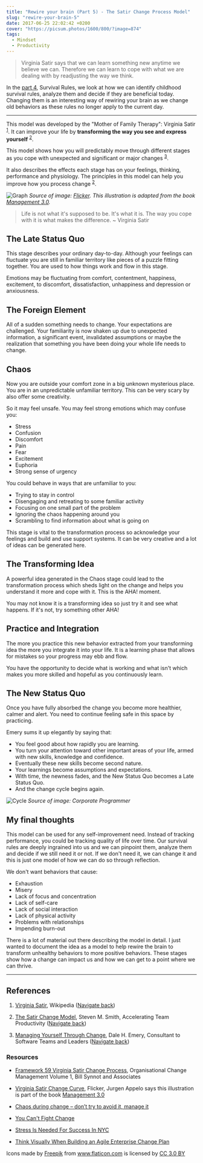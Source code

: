 ```yaml
---
title: "Rewire your brain (Part 5) - The Satir Change Process Model"
slug: "rewire-your-brain-5"
date: 2017-06-25 22:02:42 +0200
cover: "https://picsum.photos/1600/800/?image=874"
tags:
  - Mindset
  - Productivity
---
```


> Virginia Satir says that we can learn something new anytime we believe we can.
> Therefore we can learn to cope with what we are dealing with by readjusting the way
> we think.

In the [part 4](/blog/rewire-your-brain-4/), Survival Rules, we look at how we can identify childhood
survival rules, analyze them and decide if they are beneficial today.
Changing them is an interesting way of rewiring your brain as we change
old behaviors as these rules no longer apply to the current day.

---

This model was developed by the "Mother of Family Therapy": Virginia Satir
<sup id="footnote-1">[1](#footnote-1-ref)</sup>. It can improve your life
by **transforming the way you see and express yourself**
<sup id="footnote-2">[2](#footnote-2-ref)</sup>.

This model shows how you will predictably move through different stages
as you cope with unexpected and significant or major changes
<sup id="footnote-3">[3](#footnote-3-ref)</sup>.

It also describes the effects each stage has on your feelings, thinking,
performance and physiology. The principles in this model can help you
improve how you process change <sup id="footnote-2">[2](#footnote-2-ref)</sup>.

![Graph](./satir-change-graph.png "Virginia Satir Change Curve")
_Source of image: [Flicker](https://www.flickr.com/photos/jurgenappelo/5201852636). This illustration is adapted from the book [Management 3.0](http://www.management30.com)._

> Life is not what it's supposed to be. It's what it is.
> The way you cope with it is what makes the difference. ~ Virginia Satir

## The Late Status Quo

This stage describes your ordinary day-to-day. Although your feelings can
fluctuate you are still in familiar territory like pieces of a puzzle fitting
together. You are used to how things work and flow in this stage.

Emotions may be fluctuating from comfort, contentment, happiness, excitement,
to discomfort, dissatisfaction, unhappiness and depression or anxiousness.

## The Foreign Element

All of a sudden something needs to change. Your expectations are challenged.
Your familiarity is now shaken up due to unexpected information, a
significant event, invalidated assumptions or maybe the realization that
something you have been doing your whole life needs to change.

## Chaos

Now you are outside your comfort zone in a big unknown mysterious place. You
are in an unpredictable unfamiliar territory. This can be very scary by
also offer some creativity.

So it may feel unsafe. You may feel strong emotions which may confuse you:

- Stress
- Confusion
- Discomfort
- Pain
- Fear
- Excitement
- Euphoria
- Strong sense of urgency

You could behave in ways that are unfamiliar to you:

- Trying to stay in control
- Disengaging and retreating to some familiar activity
- Focusing on one small part of the problem
- Ignoring the chaos happening around you
- Scrambling to find information about what is going on

This stage is vital to the transformation process so acknowledge your feelings
and build and use support systems. It can be very creative and a lot of ideas
can be generated here.

## The Transforming Idea

A powerful idea generated in the Chaos stage could lead to the transformation
process which sheds light on the change and helps you understand it more
and cope with it. This is the AHA! moment.

You may not know it is a transforming idea so just try it and see what happens.
If it's not, try something other AHA!

## Practice and Integration

The more you practice this new behavior extracted from your transforming idea
the more you integrate it into your life. It is a learning phase that allows for
mistakes so your progress may ebb and flow.

You have the opportunity to decide what is working and what isn't which makes
you more skilled and hopeful as you continuously learn.

## The New Status Quo

Once you have fully absorbed the change you become more healthier, calmer and
alert. You need to continue feeling safe in this space by practicing.

Emery sums it up elegantly by saying that:

- You feel good about how rapidly you are learning.
- You turn your attention toward other important areas of your life, armed with
  new skills, knowledge and confidence.
- Eventually these new skills become second nature.
- Your learnings become assumptions and expectations.
- With time, the newness fades, and the New Status Quo becomes a Late Status Quo.
- And the change cycle begins again.

![Cycle](./satir-change-model-cycle.png "The Satir Change Process Model Cycle")
_Source of image: Corporate Programmer_

## My final thoughts

This model can be used for any self-improvement need. Instead of tracking performance,
you could be tracking quality of life over time. Our survival rules are deeply
ingrained into us and we can pinpoint them, analyze them and decide if we still
need it or not. If we don't need it, we can change it and this is just one model
of how we can do so through reflection.

We don't want behaviors that cause:

- Exhaustion
- Misery
- Lack of focus and concentration
- Lack of self-care
- Lack of social interaction
- Lack of physical activity
- Problems with relationships
- Impending burn-out

There is a lot of material out there describing the model in detail. I just
wanted to document the idea as a model to help rewire the brain to transform unhealthy behaviors to more positive behaviors. These stages show how a change
can impact us and how we can get to a point where we can thrive.

---

## References

1.  <a id="footnote-1-ref"></a>[Virginia Satir](https://en.wikipedia.org/wiki/Virginia_Satir), Wikipedia ([Navigate back](#footnote-1))

2.  <a id="footnote-2-ref"></a>[The Satir Change Model](http://stevenmsmith.com/ar-satir-change-model/),
    Steven M. Smith, Accelerating Team Productivity ([Navigate back](#footnote-2))

3.  <a id="footnote-3-ref"></a>[Managing Yourself Through Change](http://dhemery.com/articles/managing_yourself_through_change/),
    Dale H. Emery, Consultant to Software Teams and Leaders ([Navigate back](#footnote-3))

### Resources

- [Framework 59 Virginia Satir Change Process](http://www.billsynnotandassociates.com.au/kb/257-framework-59-virginia-satir-change-process.html),
  Organisational Change Management Volume 1, Bill Synnot and Associates

- [Virginia Satir Change Curve](https://www.flickr.com/photos/jurgenappelo/5201852636),
  Flicker, Jurgen Appelo says this illustration is part of the book [Management 3.0](http://www.management30.com)

- [Chaos during change – don’t try to avoid it, manage it](http://10minutehr.com/2013/11/11/chaos-in-the-organisational-change-process-dont-try-to-avoid-it-manage-it/)

- [You Can't Fight Change](https://www.stickyminds.com/article/you-cant-fight-change)

- [Stress Is Needed For Success In NYC](http://www.hypnosisrapport.com/stress-is-needed-for-success-in-nyc/)

- [Think Visually When Building an Agile Enterprise Change Plan](http://agileconsulting.blogspot.co.za/)

<div>Icons made by <a href="http://www.freepik.com" title="Freepik">Freepik</a> from <a href="http://www.flaticon.com" title="Flaticon">www.flaticon.com</a> is licensed by <a href="http://creativecommons.org/licenses/by/3.0/" title="Creative Commons BY 3.0" target="\_blank">CC 3.0 BY</a></div>

[satir-change-graph]: /images/rewire-your-brain-5/satir-change-graph.png "Virginia Satir Change Curve"
[late-status-quo]: /images/rewire-your-brain-5/late-status-quo.png "The Late Status Quo"
[foreign-element]: /images/rewire-your-brain-5/foreign-element.png "The Foreign Element"
[chaos]: /images/rewire-your-brain-5/chaos.png "The Stage of Chaos"
[transforming-idea]: /images/rewire-your-brain-5/transforming-idea.png "The Transforming Idea"
[practice]: /images/rewire-your-brain-5/practice.png "Practice & Integration"
[new-status-quo]: /images/rewire-your-brain-5/new-status-quo.png "The New Status Quo"
[satir-change-model-cycle]: /images/rewire-your-brain-5/satir-change-model-cycle.png "Virginia Satir Change Curve"
